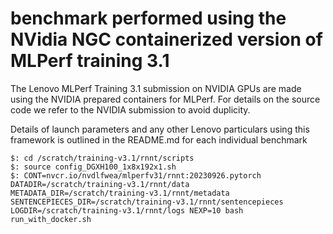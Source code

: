 # benchmark performed using the NVidia NGC containerized version of MLPerf training 3.1


The Lenovo MLPerf Training 3.1 submission on NVIDIA GPUs are made using the NVIDIA prepared
containers for MLPerf. For details on the source code we refer to the NVIDIA submission to
avoid duplicity.

Details of launch parameters and any other Lenovo particulars using this framework is outlined
in the README.md for each individual benchmark


```
$: cd /scratch/training-v3.1/rnnt/scripts
$: source config_DGXH100_1x8x192x1.sh
$: CONT=nvcr.io/nvdlfwea/mlperfv31/rnnt:20230926.pytorch DATADIR=/scratch/training-v3.1/rnnt/data METADATA_DIR=/scratch/training-v3.1/rnnt/metadata SENTENCEPIECES_DIR=/scratch/training-v3.1/rnnt/sentencepieces LOGDIR=/scratch/training-v3.1/rnnt/logs NEXP=10 bash run_with_docker.sh
```

